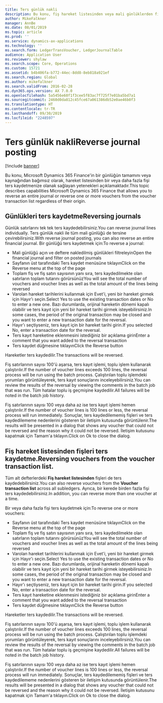 ```yaml
---
title: Ters günlük nakli
description: Bu konu, fiş hareket listesinden veya mali günlüklerden fişleri ters kaydetmenize olanak sağlayan yetenekleri açıklamaktadır.
author: MikeFalkner
manager: AnnBe
ms.date: 08/01/2019
ms.topic: article
ms.prod: ''
ms.service: dynamics-ax-applications
ms.technology: ''
ms.search.form: LedgerTransVoucher, LedgerJournalTable
audience: Application User
ms.reviewer: shylaw
ms.search.scope: Core, Operations
ms.custom: 15721
ms.assetid: b4b406fa-b772-44ec-8dd8-8eb818a921ef
ms.search.region: Global
ms.author: mikefalkner
ms.search.validFrom: 2016-02-28
ms.dyn365.ops.version: AX 7.0.0
ms.openlocfilehash: 5a5456e60f1f3cee5f83ac7f725f7e01ba5bd7a1
ms.sourcegitcommit: 2460d0da812c45fce67a061386db52e0ae46b0f3
ms.translationtype: HT
ms.contentlocale: tr-TR
ms.lasthandoff: 09/30/2019
ms.locfileid: "2248597"
---
```

# <a name="reverse-journal-posting"></a><span data-ttu-id="31880-103">Ters günlük nakli</span><span class="sxs-lookup"><span data-stu-id="31880-103">Reverse journal posting</span></span>

[!include [banner](../includes/banner.md)]

<span data-ttu-id="31880-104">Bu konu, Microsoft Dynamics 365 Finance'in bir günlüğün tamamını veya kaynağından bağımsız olarak, hareket listesinden bir veya daha fazla fişi ters kaydetmenize olanak sağlayan yetenekleri açıklamaktadır.</span><span class="sxs-lookup"><span data-stu-id="31880-104">This topic describes capabilities Microsoft Dynamics 365 Finance that allows you to reverse an entire journal or reverse one or more vouchers from the voucher transaction list regardless of their origin.</span></span> 

## <a name="reversing-journals"></a><span data-ttu-id="31880-105">Günlükleri ters kaydetme</span><span class="sxs-lookup"><span data-stu-id="31880-105">Reversing journals</span></span>

<span data-ttu-id="31880-106">Günlük satırlarını tek tek ters kaydedebilirsiniz.</span><span class="sxs-lookup"><span data-stu-id="31880-106">You can reverse journal lines individually.</span></span> <span data-ttu-id="31880-107">Ters günlük nakli ile tüm mali günlüğü de tersine çevirebilirsiniz.</span><span class="sxs-lookup"><span data-stu-id="31880-107">With reverse journal posting, you can also reverse an entire financial journal.</span></span> <span data-ttu-id="31880-108">Bir günlüğü ters kaydetmek için:</span><span class="sxs-lookup"><span data-stu-id="31880-108">To reverse a journal:</span></span> 
- <span data-ttu-id="31880-109">Mali günlüğü açın ve deftere nakledilmiş günlükleri filtreleyin</span><span class="sxs-lookup"><span data-stu-id="31880-109">Open the financial journal and filter on posted journals</span></span>
- <span data-ttu-id="31880-110">Sayfanın üst tarafındaki Ters kaydet menüsüne tıklayın</span><span class="sxs-lookup"><span data-stu-id="31880-110">Click on the Reverse menu at the top of the page</span></span>
- <span data-ttu-id="31880-111">Toplam fiş ve fiş satırı sayısının yanı sıra, ters kaydedilmekte olan satırların toplam tutarını görürsünüz</span><span class="sxs-lookup"><span data-stu-id="31880-111">You will see the total number of vouchers and voucher lines as well as the total amount of the lines being reversed</span></span>
- <span data-ttu-id="31880-112">Varolan hareket tarihlerini kullanmak için Evet'i, yeni bir hareket girmek için Hayır'ı seçin.</span><span class="sxs-lookup"><span data-stu-id="31880-112">Select Yes to use the existing transaction dates or No to enter a new one.</span></span> <span data-ttu-id="31880-113">Bazı durumlarda, orijinal hareketin dönemi kapalı olabilir ve ters kayıt için yeni bir hareket tarihi girmek isteyebilirsiniz.</span><span class="sxs-lookup"><span data-stu-id="31880-113">In some cases, the period of the original transaction may be closed and you want to enter a new transaction date for the reversal.</span></span>
- <span data-ttu-id="31880-114">Hayır'ı seçtiyseniz, ters kayıt için bir hareket tarihi girin.</span><span class="sxs-lookup"><span data-stu-id="31880-114">If you selected No, enter a transaction date for the reversal.</span></span> 
- <span data-ttu-id="31880-115">Ters kayıt hareketine eklenmesini istediğiniz bir açıklama girin</span><span class="sxs-lookup"><span data-stu-id="31880-115">Enter a comment that you want added to the reversal transaction</span></span>
- <span data-ttu-id="31880-116">Ters kaydet düğmesine tıklayın</span><span class="sxs-lookup"><span data-stu-id="31880-116">Click the Reverse button</span></span>

<span data-ttu-id="31880-117">Hareketler ters kaydedilir.</span><span class="sxs-lookup"><span data-stu-id="31880-117">The transactions will be reversed.</span></span> 

<span data-ttu-id="31880-118">Fiş satırlarının sayısı 100'ü aşarsa, ters kayıt işlemi, toplu işlem kullanarak çalıştırılır.</span><span class="sxs-lookup"><span data-stu-id="31880-118">If the number of voucher lines exceeds 100 lines, the reversal process will be run using the batch process.</span></span> <span data-ttu-id="31880-119">Çalıştırılan toplu işlemdeki yorumları görüntüleyerek, ters kayıt sonuçlarını inceleyebilirsiniz.</span><span class="sxs-lookup"><span data-stu-id="31880-119">You can review the results of the reversal by viewing the comments in the batch job that was run.</span></span> <span data-ttu-id="31880-120">Tüm hatalar toplu iş geçmişine kaydedilir.</span><span class="sxs-lookup"><span data-stu-id="31880-120">All failures will be noted in the batch job history.</span></span>

<span data-ttu-id="31880-121">Fiş satırlarının sayısı 100 veya daha az ise ters kayıt işlemi hemen çalıştırılır.</span><span class="sxs-lookup"><span data-stu-id="31880-121">If the number of voucher lines is 100 lines or less, the reversal process will run immediately.</span></span> <span data-ttu-id="31880-122">Sonuçlar, ters kaydedilememiş fişleri ve ters kaydedilememe nedenlerini gösteren bir iletişim kutusunda görüntülenir.</span><span class="sxs-lookup"><span data-stu-id="31880-122">The results will be presented in a dialog that shows any voucher that could not be reversed and the reason why it could not be reversed.</span></span> <span data-ttu-id="31880-123">İletişim kutusunu kapatmak için Tamam'a tıklayın.</span><span class="sxs-lookup"><span data-stu-id="31880-123">Click on Ok to close the dialog.</span></span>

## <a name="reversing-vouchers-from-the-voucher-transaction-list"></a><span data-ttu-id="31880-124">Fiş hareket listesinden fişleri ters kaydetme.</span><span class="sxs-lookup"><span data-stu-id="31880-124">Reversing vouchers from the voucher transaction list.</span></span> 

<span data-ttu-id="31880-125">Tüm alt defterlerdeki **Fiş hareket listesinden** fişleri de ters kaydedebilirsiniz.</span><span class="sxs-lookup"><span data-stu-id="31880-125">You can also reverse vouchers from the **Voucher transaction list** across all subledgers.</span></span> <span data-ttu-id="31880-126">Ayrıca, bir kerede birden fazla fişi ters kaydedebilirsiniz.</span><span class="sxs-lookup"><span data-stu-id="31880-126">In addition, you can reverse more than one voucher at a time.</span></span> 

<span data-ttu-id="31880-127">Bir veya daha fazla fişi ters kaydetmek için:</span><span class="sxs-lookup"><span data-stu-id="31880-127">To reverse one or more vouchers:</span></span> 
- <span data-ttu-id="31880-128">Sayfanın üst tarafındaki Ters kaydet menüsüne tıklayın</span><span class="sxs-lookup"><span data-stu-id="31880-128">Click on the Reverse menu at the top of the page</span></span>
- <span data-ttu-id="31880-129">Toplam fiş ve fiş satırı sayısının yanı sıra, ters kaydedilmekte olan satırların toplam tutarını görürsünüz</span><span class="sxs-lookup"><span data-stu-id="31880-129">You will see the total number of vouchers and voucher lines as well as the total amount of the lines being reversed</span></span>
- <span data-ttu-id="31880-130">Varolan hareket tarihlerini kullanmak için Evet'i, yeni bir hareket girmek için Hayır'ı seçin.</span><span class="sxs-lookup"><span data-stu-id="31880-130">Select Yes to use the existing transaction dates or No to enter a new one.</span></span> <span data-ttu-id="31880-131">Bazı durumlarda, orijinal hareketin dönemi kapalı olabilir ve ters kayıt için yeni bir hareket tarihi girmek isteyebilirsiniz.</span><span class="sxs-lookup"><span data-stu-id="31880-131">In some cases, the period of the original transaction may be closed and you want to enter a new transaction date for the reversal.</span></span>
- <span data-ttu-id="31880-132">Hayır'ı seçtiyseniz, ters kayıt için bir hareket tarihi girin.</span><span class="sxs-lookup"><span data-stu-id="31880-132">If you selected No, enter a transaction date for the reversal.</span></span> 
- <span data-ttu-id="31880-133">Ters kayıt hareketine eklenmesini istediğiniz bir açıklama girin</span><span class="sxs-lookup"><span data-stu-id="31880-133">Enter a comment that you want added to the reversal transaction</span></span>
- <span data-ttu-id="31880-134">Ters kaydet düğmesine tıklayın</span><span class="sxs-lookup"><span data-stu-id="31880-134">Click the Reverse button</span></span>

<span data-ttu-id="31880-135">Hareketler ters kaydedilir.</span><span class="sxs-lookup"><span data-stu-id="31880-135">The transactions will be reversed.</span></span> 

<span data-ttu-id="31880-136">Fiş satırlarının sayısı 100'ü aşarsa, ters kayıt işlemi, toplu işlem kullanarak çalıştırılır.</span><span class="sxs-lookup"><span data-stu-id="31880-136">If the number of voucher lines exceeds 100 lines, the reversal process will be run using the batch process.</span></span> <span data-ttu-id="31880-137">Çalıştırılan toplu işlemdeki yorumları görüntüleyerek, ters kayıt sonuçlarını inceleyebilirsiniz.</span><span class="sxs-lookup"><span data-stu-id="31880-137">You can review the results of the reversal by viewing the comments in the batch job that was run.</span></span> <span data-ttu-id="31880-138">Tüm hatalar toplu iş geçmişine kaydedilir.</span><span class="sxs-lookup"><span data-stu-id="31880-138">All failures will be noted in the batch job history.</span></span>

<span data-ttu-id="31880-139">Fiş satırlarının sayısı 100 veya daha az ise ters kayıt işlemi hemen çalıştırılır.</span><span class="sxs-lookup"><span data-stu-id="31880-139">If the number of voucher lines is 100 lines or less, the reversal process will run immediately.</span></span> <span data-ttu-id="31880-140">Sonuçlar, ters kaydedilememiş fişleri ve ters kaydedilememe nedenlerini gösteren bir iletişim kutusunda görüntülenir.</span><span class="sxs-lookup"><span data-stu-id="31880-140">The results will be presented in a dialog that shows any voucher that could not be reversed and the reason why it could not be reversed.</span></span> <span data-ttu-id="31880-141">İletişim kutusunu kapatmak için Tamam'a tıklayın.</span><span class="sxs-lookup"><span data-stu-id="31880-141">Click on Ok to close the dialog.</span></span>

